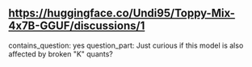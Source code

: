 ## https://huggingface.co/Undi95/Toppy-Mix-4x7B-GGUF/discussions/1

contains_question: yes
question_part: Just curious if this model is also affected by broken "K" quants?